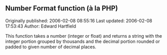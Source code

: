## Number Format function (à la PHP) 
Originally published: 2006-02-08 08:55:16 
Last updated: 2006-02-08 17:53:43 
Author: Edward Hartfield 
 
This function takes a number (integer or float) and returns a string with the integer portion grouped by thousands and the decimal portion rounded or padded to given number of decimal places.